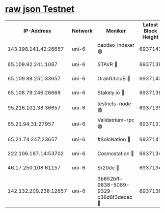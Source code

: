 [raw json Testnet](https://rpc-check.junot.stavr.tech/junot/rpc-junot-result.json)
=


<table><tr><th>IP-Address</th><th>Network</th><th>Moniker</th><th>Latest Block Height</th><th>Earliest Block Height</th><th>Catching Up</th><th>Tx Index</th><th>Voting Power</th><th>Scan Time</th></tr><tr><td>143.198.141.42:26657</td><td>uni-6</td><td>daodao_indexer 🟢</td><td>6937141</td><td>1</td><td>False</td><td>off</td><td>0</td><td>2024-01-11T05:52:03.017977811UTC</td></tr><tr><td>65.109.92.241:1067</td><td>uni-6</td><td>STAVR 🔴</td><td>6937139</td><td>1138541</td><td>False</td><td>on</td><td>6042</td><td>2024-01-11T05:51:52.711828080UTC</td></tr><tr><td>65.109.88.251:33657</td><td>uni-6</td><td>OranG3cluB 🔴</td><td>6937143</td><td>1138541</td><td>False</td><td>on</td><td>11</td><td>2024-01-11T05:52:07.458931678UTC</td></tr><tr><td>65.108.79.246:26668</td><td>uni-6</td><td>Stakely.io 🔴</td><td>6937139</td><td>1570872</td><td>False</td><td>on</td><td>1358933</td><td>2024-01-11T05:51:53.135120597UTC</td></tr><tr><td>95.216.101.38:36657</td><td>uni-6</td><td>testnets-node 🟢</td><td>6937139</td><td>1615130</td><td>False</td><td>on</td><td>0</td><td>2024-01-11T05:51:55.542740749UTC</td></tr><tr><td>65.21.94.31:27957</td><td>uni-6</td><td>Validatrium-rpc 🟢</td><td>6937137</td><td>2943363</td><td>False</td><td>on</td><td>0</td><td>2024-01-11T05:51:48.217553256UTC</td></tr><tr><td>65.21.74.247:23657</td><td>uni-6</td><td>#SoloNation 🔴</td><td>6937141</td><td>5208001</td><td>False</td><td>on</td><td>112</td><td>2024-01-11T05:52:02.109264414UTC</td></tr><tr><td>222.106.187.14:53702</td><td>uni-6</td><td>Cosmostation 🔴</td><td>6937134</td><td>5344501</td><td>False</td><td>on</td><td>110003</td><td>2024-01-11T05:51:45.827987054UTC</td></tr><tr><td>46.17.250.108:61157</td><td>uni-6</td><td>Sr20de 🔴</td><td>6937134</td><td>6419777</td><td>False</td><td>on</td><td>37</td><td>2024-01-11T05:51:39.997932299UTC</td></tr><tr><td>142.132.209.236:12657</td><td>uni-6</td><td>3b652bff-9838-5089-9329-c36d8f3deceb 🔴</td><td>6937136</td><td>6931280</td><td>False</td><td>on</td><td>157563</td><td>2024-01-11T05:51:44.417056070UTC</td></tr></table>